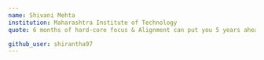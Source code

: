 ```yaml
---
name: Shivani Mehta
institution: Maharashtra Institute of Technology
quote: 6 months of hard-core focus & Alignment can put you 5 years ahead in life. Never Underestimate thepower of consistency & desire!

github_user: shirantha97
---
```

